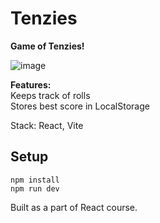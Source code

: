 # Tenzies

**Game of Tenzies!**  


![image](https://user-images.githubusercontent.com/13519212/234112846-d88ea5e7-4bce-4e09-9232-40831e893fa9.png)

**Features:**  
Keeps track of rolls  
Stores best score in LocalStorage  

Stack: React, Vite  
 
## Setup   
 ```npm install```  
 ```npm run dev```

Built as a part of React course.  
